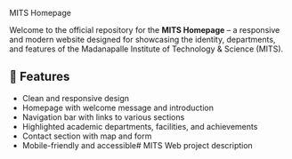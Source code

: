 MITS Homepage

Welcome to the official repository for the **MITS Homepage** – a responsive and modern website designed for showcasing the identity, departments, and features of the Madanapalle Institute of Technology & Science (MITS).

## 🚀 Features

- Clean and responsive design
- Homepage with welcome message and introduction
- Navigation bar with links to various sections
- Highlighted academic departments, facilities, and achievements
- Contact section with map and form
- Mobile-friendly and accessible# MITS
Web project description 
